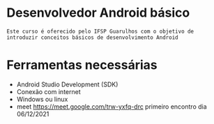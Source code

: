 # Desenvolvedor Android básico

    Este curso é oferecido pelo IFSP Guarulhos com o objetivo de introduzir conceitos básicos de desenvolvimento Android
   
   
# Ferramentas necessárias

- Android Studio Development (SDK)
- Conexão com internet
- Windows ou linux
- meet https://meet.google.com/trw-yxfq-drc  primeiro encontro dia 06/12/2021

